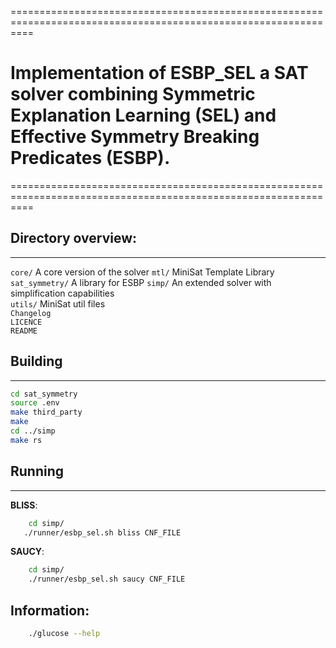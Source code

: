 ================================================================================================================
# Implementation of ESBP_SEL a SAT solver combining Symmetric Explanation Learning (SEL) and Effective Symmetry Breaking Predicates (ESBP).
================================================================================================================

## Directory overview:
-------------------

`core/` A core version of the solver 
`mtl/` MiniSat Template Library  
`sat_symmetry/` A library for ESBP
`simp/` An extended solver with simplification capabilities  
`utils/` MiniSat util files  
`Changelog`    
`LICENCE`  
`README`    

## Building
-------
```bash
cd sat_symmetry
source .env
make third_party
make
cd ../simp
make rs
```
## Running
------
**BLISS**: 
```bash 
    cd simp/
   ./runner/esbp_sel.sh bliss CNF_FILE 
```

**SAUCY**: 
```bash
    cd simp/
    ./runner/esbp_sel.sh saucy CNF_FILE 
```

## Information:
```bash
    ./glucose --help 
```
